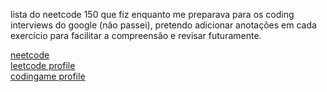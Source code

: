 lista do neetcode 150 que fiz enquanto me preparava para os coding interviews do google (não passei), 
pretendo adicionar anotações em cada exercício para facilitar a compreensão e revisar futuramente.

[neetcode](https://neetcode.io/practice)  
[leetcode profile](https://leetcode.com/kirowhisky/)  
[codingame profile](https://www.codingame.com/profile/ab975d398b45281fd0f28149a12fe7a73791654)  
 

